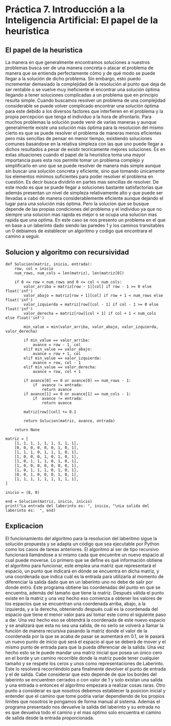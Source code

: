 # Práctica 7. Introducción a la Inteligencia Artificial: El papel de la heurística
## El papel de la heuristica 
La manera en que generalmente encontramos soluciones a nuestros problemas busca ser de una manera concreta o atacar el problema de manera que se entienda perfectamente cómo y de qué modo se puede llegar a la solución de dicho problema. Sin embargo, esto puedo incrementar demasiado la complejidad de la resolución al punto que deja de ser rentable o se vuelve muy ineficiente el encontrar una solución óptima llegando a tener soluciones complicadas a un problema que en principio resulta simple.
Cuando buscamos resolver un problema de una complejidad considerable se puede volver complicado encontrar una solución óptima para este debido a los diversos factores que interfieren en el problema y la propia percepcion que tenga el individuo a la hora de afrontarlo.
Para muchos problemas la solución puede venir de varias maneras y aunque generalmente existe una solución más óptima para la resolucion del mismo cierto es que se puede resolver el problema de maneras menos eficientes pero más sencillas de pensar en menor tiempo, existiendo soluciones comunes basandose en la relativa simpleza con las que uno puede llegar a dichos resultados a pesar de existir teoricamente mejores soluciones.
Es en estas situaciones cuando el papel de la heurística toma una mayor importancia pues esta nos permite tomar un problema complejo y simplificarlo en uno que se puede resolver de manera más simple aunque sin buscar una solución concreta y eficiente, sino que tomando únicamente los elementos mínimos suficientes para poder resolver el problema en cuestión. Es decir busca dividirlo en partes mas sencillas de resolver.
De este modo es que se puede llegar a soluciones bastante satisfactorias que además presentan un nivel de simpleza relativamente alto y que puede ser llevadas a cabo de manera considerablemente eficiente aunque dejando el lugar para una solución más óptima. Pero la solucion que se busque depende de las propias condiciones del problema y el individuo ya que no siempre una solucion mas rapida es mejor o se ocupa una solucion mas rapida que una optima.
En este caso se nos presento un problema en el que en base a un laberinto dado siendo las paredes 1 y los caminos transitables un 0 debiamos de establecer un algoritmo y codigo que encontrara el camino a seguir.

## Solucion y algoritmo con recursividad
```
def Solucion(matriz, inicio, entrada):
    row, col = inicio
    num_rows, num_cols = len(matriz), len(matriz[0])

    if 0 <= row < num_rows and 0 <= col < num_cols:
        valor_arriba = matriz[row - 1][col] if row - 1 >= 0 else float('inf')
        valor_abajo = matriz[row + 1][col] if row + 1 < num_rows else float('inf')
        valor_izquierda = matriz[row][col - 1] if col - 1 >= 0 else float('inf')
        valor_derecha = matriz[row][col + 1] if col + 1 < num_cols else float('inf')

        min_value = min(valor_arriba, valor_abajo, valor_izquierda, valor_derecha)

        if min_value == valor_arriba:
            avance = row - 1, col
        elif min_value == valor_abajo:
            avance = row + 1, col
        elif min_value == valor_izquierda:
            avance = row, col - 1
        elif min_value == valor_derecha:
            avance = row, col + 1
        
        if avance[0] == 0 or avance[0] == num_rows - 1:
            if  avance != entrada:
                return avance
        if avance[1] == 0 or avance[1] == num_cols - 1:
            if  avance != entrada:
                return avance
        
        matriz[row][col] += 0.1
        
        return Solucion(matriz, avance, entrada)

    return None

matriz = [
    [1, 1, 1, 1, 1, 1, 1, 1, 1],
    [0, 0, 0, 0, 0, 0, 1, 0, 1],
    [1, 1, 1, 0, 1, 1, 1, 0, 1],
    [1, 0, 0, 0, 1, 0, 1, 0, 1],
    [1, 0, 1, 1, 1, 0, 1, 0, 1],
    [1, 0, 0, 0, 0, 0, 0, 0, 1],
    [1, 0, 1, 1, 1, 0, 1, 0, 1],
    [0, 0, 1, 0, 0, 0, 1, 0, 1],
    [1, 1, 1, 1, 1, 1, 1, 1, 1],
]

inicio = (8, 0)

end = Solucion(matriz, inicio, inicio)
print("La entrada del laberinto es: ", inicio, "\nLa salida del laberinto es:  ", end)
```

## Explicacion
El funcionamiento del algoritmo para la resolucion del laberitmo sigue la solución propuesta y se adapta un código que sea ejecutable por Python como los casos de tareas anteriores.
El algoritmo al ser de tipo recursivo funcionará llamándose a sí mismo cada que encuentre un nuevo espacio al cual puede moverse. Lo primero que se define es qué información obtiene el algoritmo para funcionar, este emplea una matriz que representará el espacio, un punto que indicará en dónde se encuentra en dicha matriz, y una coordenada que indica cuál es la entrada para utilizarla al momento de diferenciar la salida dado que en un laberinto uno no debe de salir por donde entro.
Este programa obtiene las coordenadas del punto en que se encuentra, además del tamaño que tiene la matriz. Después válida el punto existe en la matriz y una vez hecho eso comienza a obtener los valores de los espacios que se encuentran una coordenada arriba, abajo, a la izquierda, y a la derecha, obteniendo después cuál es la coordenada del espacio que tiene el menor valor para así tomar este como el siguiente paso a dar.
Una vez hecho eso se obtendrá la coordenada de este nuevo espacio y se analizará que esta no sea una salida, de no serlo se volverá a llamar la función de manera recursiva pasando la matriz donde el valor de la coordenada por la que se acaba de pasar se aumentará en 0.1, se le pasará un nuevo punto de inicio qué será el espacio al que se deberá de mover y el mismo punto de entrada para que la pueda diferenciar de la salida.
Una vez hecho esto se le puede mandar una matriz inicial que posea un único cero en el borde y un camino recorrible donde la matriz puede tener cualquier tamaño y se respete los ceros y unos como representaciones de Laberinto. Este lo resolverá recorriéndolo para finalmente devolver el punto de entrada y el de salida.
Cabe considerar que esto depende de que los bordes del laberinto se encuentren cerrados o con valor de 1 y solo existan una salida y una entrada o entonces el algoritmo empezara a realizar cosas raras. Otro punto a considerar es que nosotros debemos establecer la posicion inicial y entender que el camino que tome podria variar dependiendo de los propios limites que nosotros le pongamos de forma manual al sistema.
Ademas el programa presentado nos devuelve la salida del laberinto y su entrada no es que devuelva todo el camino y el mas optimo solo encuentra el camino de salida desde la entrada proporcionada.
